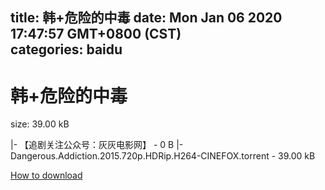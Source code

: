 
title: 韩+危险的中毒
date: Mon Jan 06 2020 17:47:57 GMT+0800 (CST)    
categories: baidu
---

# 韩+危险的中毒
size: 39.00 kB
 
 
|- 【追剧关注公众号：灰灰电影网】 - 0 B
|- Dangerous.Addiction.2015.720p.HDRip.H264-CINEFOX.torrent - 39.00 kB

[How to download](https://bpcam.bemobtrk.com/go/2ceec3aa-1ca2-46d6-b9ff-aaa5c184517c?jno=4249)
